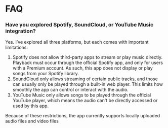# FAQ

### Have you explored Spotify, SoundCloud, or YouTube Music integration?

Yes. I’ve explored all three platforms, but each comes with important limitations:
1. Spotify does not allow third-party apps to stream or play music directly. Playback must occur through the official Spotify app, and only for users with a Premium account. As such, this app does not display or play songs from your Spotify library.
2. SoundCloud only allows streaming of certain public tracks, and those can usually only be played through a built-in web player. This limits how smoothly the app can control or interact with the audio. 
3. YouTube Music only allows songs to be played through the official YouTube player, which means the audio can't be directly accessed or used by this app.


Because of these restrictions, the app currently supports locally uploaded audio files and video files 

